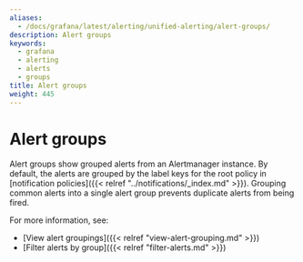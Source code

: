 ```yaml
---
aliases:
  - /docs/grafana/latest/alerting/unified-alerting/alert-groups/
description: Alert groups
keywords:
  - grafana
  - alerting
  - alerts
  - groups
title: Alert groups
weight: 445
---
```


# Alert groups

Alert groups show grouped alerts from an Alertmanager instance. By default, the alerts are grouped by the label keys for the root policy in [notification policies]({{< relref "../notifications/_index.md" >}}). Grouping common alerts into a single alert group prevents duplicate alerts from being fired.

For more information, see:

- [View alert groupings]({{< relref "view-alert-grouping.md" >}})
- [Filter alerts by group]({{< relref "filter-alerts.md" >}})
